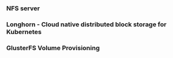 ### NFS server
### Longhorn - Cloud native distributed block storage for Kubernetes 
### GlusterFS Volume Provisioning






